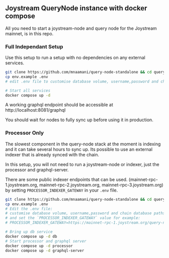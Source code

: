 ## Joystream QueryNode instance with docker compose

All you need to start a joystream-node and query node for the Joystream mainnet, is in this repo.

### Full Independant Setup
Use this setup to run a setup with no dependencies on any external services.

```sh
git clone https://github.com/mnaamani/query-node-standalone && cd query-node-standalone/
cp env.example .env
# edit .env file to customise database volume, username,password and chain database paths

# Start all services
docker compose up -d
```

A working graphql endpoint should be accessible at http://localhost:8081/graphql

You should wait for nodes to fully sync up before using it in production.

### Processor Only
The slowest component in the query-node stack at the moment is indexing and it can take several hours to sync up. Its possible to use an external indexer that is already synced with the chain.

In this setup, you will not need to run a joystream-node or indexer, just the processor and graphql-server.

There are some public indexer endpoints that can be used. (mainnet-rpc-1.joystream.org, mainnet-rpc-2.joystream.org, mainnet-rpc-3.joystream.org) by setting `PROCESSOR_INDEXER_GATEWAY` in your `.env` file.

```sh
git clone https://github.com/mnaamani/query-node-standalone && cd query-node-standalone/
cp env.example .env
# Edit the .env file:
# customise database volume, username,password and chain database paths
# and set the `PROCESSOR_INDEXER_GATEWAY` value for example:
# PROCESSOR_INDEXER_GATEWAY=https://mainnet-rpc-1.joystream.org/query-node/indexer/graphql

# Bring up db service
docker compose up -d db
# Start processor and graphql server
docker compose up -d processor
docker compose up -d graphql-server
```
